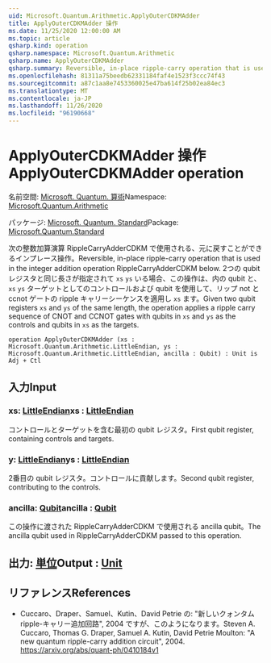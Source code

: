 ```yaml
---
uid: Microsoft.Quantum.Arithmetic.ApplyOuterCDKMAdder
title: ApplyOuterCDKMAdder 操作
ms.date: 11/25/2020 12:00:00 AM
ms.topic: article
qsharp.kind: operation
qsharp.namespace: Microsoft.Quantum.Arithmetic
qsharp.name: ApplyOuterCDKMAdder
qsharp.summary: Reversible, in-place ripple-carry operation that is used in the integer addition operation RippleCarryAdderCDKM below. Given two qubit registers `xs` and `ys` of the same length, the operation applies a ripple carry sequence of CNOT and CCNOT gates with qubits in `xs` and `ys` as the controls and qubits in `xs` as the targets.
ms.openlocfilehash: 81311a75beedb62331184faf4e1523f3ccc74f43
ms.sourcegitcommit: a87c1aa8e7453360025e47ba614f25b02ea84ec3
ms.translationtype: MT
ms.contentlocale: ja-JP
ms.lasthandoff: 11/26/2020
ms.locfileid: "96190668"
---
```

# <a name="applyoutercdkmadder-operation"></a><span data-ttu-id="e225e-102">ApplyOuterCDKMAdder 操作</span><span class="sxs-lookup"><span data-stu-id="e225e-102">ApplyOuterCDKMAdder operation</span></span>

<span data-ttu-id="e225e-103">名前空間: [Microsoft. Quantum. 算術](xref:Microsoft.Quantum.Arithmetic)</span><span class="sxs-lookup"><span data-stu-id="e225e-103">Namespace: [Microsoft.Quantum.Arithmetic](xref:Microsoft.Quantum.Arithmetic)</span></span>

<span data-ttu-id="e225e-104">パッケージ: [Microsoft. Quantum. Standard](https://nuget.org/packages/Microsoft.Quantum.Standard)</span><span class="sxs-lookup"><span data-stu-id="e225e-104">Package: [Microsoft.Quantum.Standard](https://nuget.org/packages/Microsoft.Quantum.Standard)</span></span>


<span data-ttu-id="e225e-105">次の整数加算演算 RippleCarryAdderCDKM で使用される、元に戻すことができるインプレース操作。</span><span class="sxs-lookup"><span data-stu-id="e225e-105">Reversible, in-place ripple-carry operation that is used in the integer addition operation RippleCarryAdderCDKM below.</span></span>
<span data-ttu-id="e225e-106">2つの qubit レジスタと同じ長さが指定されて `xs` `ys` いる場合、この操作は、内の qubit と、 `xs` `ys` ターゲットとしてのコントロールおよび qubit を使用して、リップ not と ccnot ゲートの ripple キャリーシーケンスを適用し `xs` ます。</span><span class="sxs-lookup"><span data-stu-id="e225e-106">Given two qubit registers `xs` and `ys` of the same length, the operation applies a ripple carry sequence of CNOT and CCNOT gates with qubits in `xs` and `ys` as the controls and qubits in `xs` as the targets.</span></span>

```qsharp
operation ApplyOuterCDKMAdder (xs : Microsoft.Quantum.Arithmetic.LittleEndian, ys : Microsoft.Quantum.Arithmetic.LittleEndian, ancilla : Qubit) : Unit is Adj + Ctl
```


## <a name="input"></a><span data-ttu-id="e225e-107">入力</span><span class="sxs-lookup"><span data-stu-id="e225e-107">Input</span></span>

### <a name="xs--littleendian"></a><span data-ttu-id="e225e-108">xs: [LittleEndian](xref:Microsoft.Quantum.Arithmetic.LittleEndian)</span><span class="sxs-lookup"><span data-stu-id="e225e-108">xs : [LittleEndian](xref:Microsoft.Quantum.Arithmetic.LittleEndian)</span></span>

<span data-ttu-id="e225e-109">コントロールとターゲットを含む最初の qubit レジスタ。</span><span class="sxs-lookup"><span data-stu-id="e225e-109">First qubit register, containing controls and targets.</span></span>


### <a name="ys--littleendian"></a><span data-ttu-id="e225e-110">y: [LittleEndian](xref:Microsoft.Quantum.Arithmetic.LittleEndian)</span><span class="sxs-lookup"><span data-stu-id="e225e-110">ys : [LittleEndian](xref:Microsoft.Quantum.Arithmetic.LittleEndian)</span></span>

<span data-ttu-id="e225e-111">2番目の qubit レジスタ。コントロールに貢献します。</span><span class="sxs-lookup"><span data-stu-id="e225e-111">Second qubit register, contributing to the controls.</span></span>


### <a name="ancilla--qubit"></a><span data-ttu-id="e225e-112">ancilla: [Qubit](xref:microsoft.quantum.lang-ref.qubit)</span><span class="sxs-lookup"><span data-stu-id="e225e-112">ancilla : [Qubit](xref:microsoft.quantum.lang-ref.qubit)</span></span>

<span data-ttu-id="e225e-113">この操作に渡された RippleCarryAdderCDKM で使用される ancilla qubit。</span><span class="sxs-lookup"><span data-stu-id="e225e-113">The ancilla qubit used in RippleCarryAdderCDKM passed to this operation.</span></span>



## <a name="output--unit"></a><span data-ttu-id="e225e-114">出力: [単位](xref:microsoft.quantum.lang-ref.unit)</span><span class="sxs-lookup"><span data-stu-id="e225e-114">Output : [Unit](xref:microsoft.quantum.lang-ref.unit)</span></span>



## <a name="references"></a><span data-ttu-id="e225e-115">リファレンス</span><span class="sxs-lookup"><span data-stu-id="e225e-115">References</span></span>

- <span data-ttu-id="e225e-116">Cuccaro、Draper、Samuel、Kutin、David Petrie の: "新しいクォンタム ripple-キャリー追加回路", 2004 ですが、このようになります。</span><span class="sxs-lookup"><span data-stu-id="e225e-116">Steven A. Cuccaro, Thomas G. Draper, Samuel A. Kutin, David Petrie Moulton: "A new quantum ripple-carry addition circuit", 2004.</span></span>
  https://arxiv.org/abs/quant-ph/0410184v1